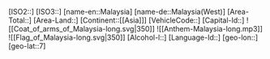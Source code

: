 ﻿---
location: [7,]
type: Country
tags:
- geo/Country

SpocWebEntityId: 17825
isDeleted: false
confidential: public

---
[ISO2::]
[ISO3::]
[name-en::Malaysia]
[name-de::Malaysia(West)]
[Area-Total::]
[Area-Land::]
[Continent::[[Asia]]]
[VehicleCode::]
[Capital-Id::]
![[Coat_of_arms_of_Malaysia-long.svg|350]]
![[Anthem-Malaysia-long.mp3]]
![[Flag_of_Malaysia-long.svg|350]]
[Alcohol-l::]
[Language-Id::]
[geo-lon::]
[geo-lat::7]

